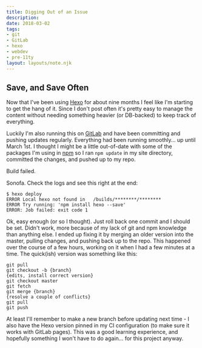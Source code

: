 ```yaml
---
title: Digging Out of an Issue
description:
date: 2018-03-02
tags:
- git
- GitLab
- hexo
- webdev
- pre-11ty
layout: layouts/note.njk
---
```


## Save, and Save Often

Now that I've been using [Hexo](https://hexo.io/) for about nine months I feel like I'm starting to get the hang of it. Since I don't post often it's pretty easy to manage the content without needing something heavier (or DB-backed) to keep track of everything.

Luckily I'm also running this on [GitLab](https://gitlab.com/) and have been committing and pushing updates regularly. Everything had been running smoothly... up until March 1st. I thought I might be a little out-of-date with some of the packages I'm using in [npm](https://www.npmjs.com/) so I ran `npm update` in my site directory, committed the changes, and pushed up to my repo.

Build failed.

Sonofa. Check the logs and see this right at the end:

    $ hexo deploy
    ERROR Local hexo not found in   /builds/********/********
    ERROR Try running: 'npm install hexo --save'
    ERROR: Job failed: exit code 1

Ok, easy enough (or so I thought). Just roll back one commit and I should be set. Didn't work, more because of my lack of git and npm knowledge than anything else. I ended up fixing it by merging an older version into the master, pulling changes, and pushing back up to the repo. This happened over the course of a few hours, working on it when I had a few minutes at a time. The quick(ish) version was something like this:

    git pull
    git checkout -b {branch}
    {edits, install correct version}
    git checkout master
    git fetch
    git merge {branch}
    {resolve a couple of conflicts}
    git pull
    git push

At least I'll remember to make a new branch before updating next time - I also have the Hexo version pinned in my CI configuration (to make sure it works with GitLab pages). This was a good learning experience, and hopefully something I won't have to do again... for this project anyway.
